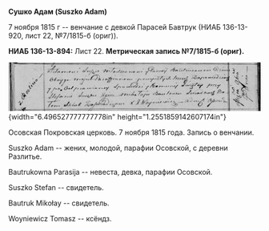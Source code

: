 **Сушко Адам (Suszko Adam)**

7 ноября 1815 г -- венчание с девкой Парасей Бавтрук (НИАБ 136-13-920,
лист 22, №7/1815-б (ориг)).

**НИАБ 136-13-894:** Лист 22. **Метрическая запись №7/1815-б (ориг).**

![](./media/ecba1a781ea8ef480c71f778d3ee557ce39989ae.png){width="6.496527777777778in"
height="1.2551859142607174in"}

Осовская Покровская церковь. 7 ноября 1815 года. Запись о венчании.

Suszko Adam -- жених, молодой, парафии Осовской, с деревни Разлитье.

Bautrukowna Parasija -- невеста, девка, парафии Осовской.

Suszko Stefan -- свидетель.

Bautruk Mikołay -- свидетель.

Woyniewicz Tomasz -- ксёндз.
